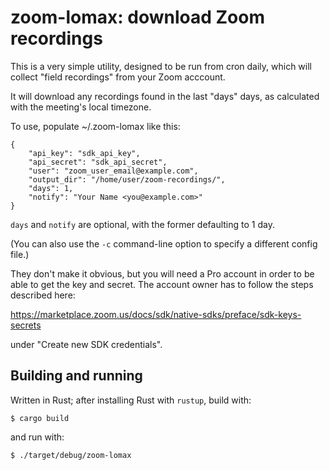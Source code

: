 # zoom-lomax: download Zoom recordings

This is a very simple utility, designed to be run from cron daily,
which will collect "field recordings" from your Zoom acccount.

It will download any recordings found in the last "days" days, as
calculated with the meeting's local timezone.

To use, populate ~/.zoom-lomax like this:

    {
        "api_key": "sdk_api_key",
        "api_secret": "sdk_api_secret",
        "user": "zoom_user_email@example.com",
        "output_dir": "/home/user/zoom-recordings/",
        "days": 1,
        "notify": "Your Name <you@example.com>"
    }

`days` and `notify` are optional, with the former defaulting to 1 day.

(You can also use the `-c` command-line option to specify a different
config file.)

They don't make it obvious, but you will need a Pro account in order to
be able to get the key and secret. The account owner has to follow the
steps described here:

https://marketplace.zoom.us/docs/sdk/native-sdks/preface/sdk-keys-secrets

under "Create new SDK credentials".

## Building and running

Written in Rust; after installing Rust with `rustup`, build with:

```
$ cargo build
```

and run with:

```
$ ./target/debug/zoom-lomax
```
